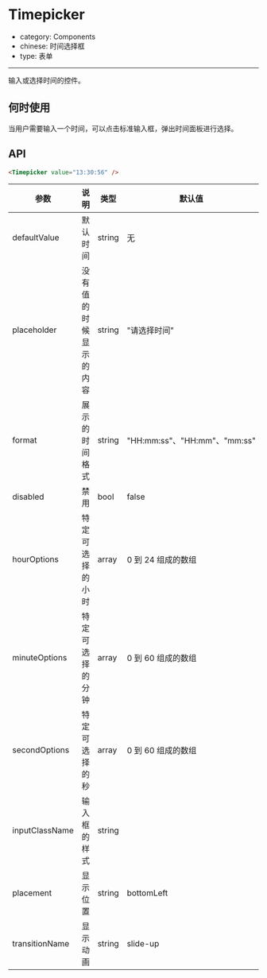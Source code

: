 # Timepicker

-	category: Components
-	chinese: 时间选择框
-	type: 表单

---

输入或选择时间的控件。

何时使用
--------

当用户需要输入一个时间，可以点击标准输入框，弹出时间面板进行选择。

API
---

```html
<Timepicker value="13:30:56" />
```

| 参数            | 说明 | 类型 | 默认值 |
|-----------------|-----|-----|-------|
| defaultValue    | 默认时间 | string | 无 |
| placeholder     | 没有值的时候显示的内容 | string | "请选择时间" |
| format          | 展示的时间格式 | string | "HH:mm:ss"、"HH:mm"、"mm:ss" |
| disabled        | 禁用 | bool | false |
| hourOptions     | 特定可选择的小时 | array | 0 到 24 组成的数组 |
| minuteOptions   | 特定可选择的分钟 | array | 0 到 60 组成的数组 |
| secondOptions   | 特定可选择的秒 | array | 0 到 60 组成的数组 |
| inputClassName  | 输入框的样式 | string |  |
| placement       | 显示位置 | string | bottomLeft |
| transitionName  | 显示动画 | string | slide-up |

<style> .code-box-demo .ant-timepicker-picker { margin: 0 12px 12px 0; }</style>
